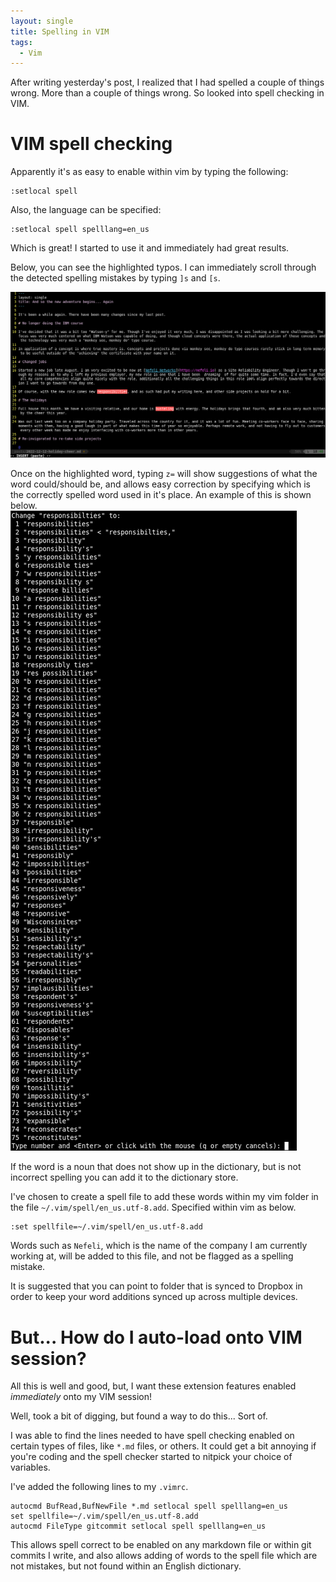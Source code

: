 ```yaml
---
layout: single
title: Spelling in VIM
tags:
  - Vim
---
```


After writing yesterday's post, I realized that I had spelled a couple of things wrong. More than a couple of things wrong. So looked into spell checking in VIM.

# VIM spell checking

Apparently it's as easy to enable within vim by typing the following:
```
:setlocal spell
```

Also, the language can be specified:

```
:setlocal spell spelllang=en_us
```

Which is great! I started to use it and immediately had great results.

Below, you can see the highlighted typos. I can immediately scroll through the detected spelling mistakes by typing `]s` and `[s`.

![Highlighted Mistakes](../assets/img/highighted_mistakes.png)

Once on the highlighted word, typing `z=` will show suggestions of what the word could/should be, and allows easy correction by specifying which is the correctly spelled word used in it's place. An example of this is shown below.
![Word Suggestions](../assets/img/word_suggestions.png)

If the word is a noun that does not show up in the dictionary, but is not incorrect spelling you can add it to the dictionary store.

I've chosen to create a spell file to add these words within my vim folder in the file `~/.vim/spell/en_us.utf-8.add`. Specified within vim as below.

```
:set spellfile=~/.vim/spell/en_us.utf-8.add
```

Words such as `Nefeli`, which is the name of the company I am currently working at, will be added to this file, and not be flagged as a spelling mistake.

It is suggested that you can point to folder that is synced to Dropbox in order to keep your word additions synced up across multiple devices.

# But... How do I auto-load onto VIM session?

All this is well and good, but, I want these extension features enabled _immediately_ onto my VIM session!

Well, took a bit of digging, but found a way to do this... Sort of.

I was able to find the lines needed to have spell checking enabled on certain types of files, like `*.md` files, or others. It could get a bit annoying if you're coding and the spell checker started to nitpick your choice of variables.

I've added the following lines to my `.vimrc`.

```
autocmd BufRead,BufNewFile *.md setlocal spell spelllang=en_us
set spellfile=~/.vim/spell/en_us.utf-8.add
autocmd FileType gitcommit setlocal spell spelllang=en_us
```

This allows spell correct to be enabled on any markdown file or within git commits I write, and also allows adding of words to the spell file which are not mistakes, but not found within an English dictionary.
